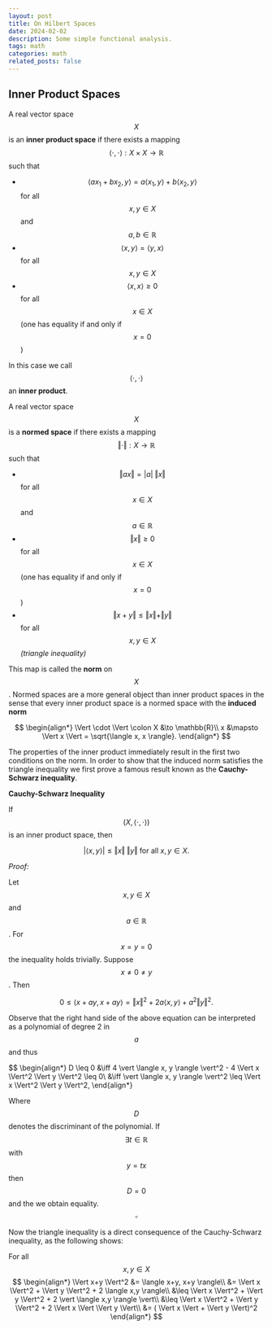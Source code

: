```yaml
---
layout: post
title: On Hilbert Spaces
date: 2024-02-02
description: Some simple functional analysis.
tags: math
categories: math
related_posts: false
---
```


## Inner Product Spaces

A real vector space $$X$$ is an **inner product space** if there exists a mapping $$\langle \cdot, \cdot \rangle : X \times X \to \mathbb{R}$$ such that

- $$\langle ax_1 + bx_2, y \rangle = a \langle x_1, y \rangle + b \langle x_2, y \rangle$$ for all $$x, y \in X$$ and $$a, b \in \mathbb{R}$$
- $$\langle x, y \rangle = \langle y, x \rangle $$ for all $$x, y \in X$$
- $$\langle x, x \rangle \geq 0$$ for all $$x \in X$$ (one has equality if and only if $$x = 0$$)

In this case we call $$\langle \cdot, \cdot \rangle$$ an **inner product**.

A real vector space $$X$$ is a **normed space** if there exists a mapping $$\Vert \cdot \Vert : X \to \mathbb{R}$$ such that

- $$\Vert ax \Vert = \vert a \vert \; \Vert x \Vert$$ for all $$x \in X$$ and $$a \in \mathbb{R}$$
- $$\Vert x \Vert \geq 0$$ for all $$x \in X$$ (one has equality if and only if $$x = 0$$)
- $$\Vert x + y \Vert \leq \Vert x \Vert + \Vert y \Vert$$ for all $$x, y \in X$$ *(triangle inequality)*

This map is called the **norm** on $$X$$. Normed spaces are a more general object than inner product spaces in the sense that every inner product space is a normed space with the **induced norm**

$$
\begin{align*}
\Vert \cdot \Vert \colon X &\to \mathbb{R}\\
x &\mapsto \Vert x \Vert = \sqrt{\langle x, x \rangle}.
\end{align*}
$$

The properties of the inner product immediately result in the first two conditions on the norm. In order to show that the induced norm satisfies the triangle inequality we first prove a famous result known as the **Cauchy-Schwarz inequality**.

**Cauchy-Schwarz Inequality**

If $$(X, \langle \cdot, \cdot \rangle)$$ is an inner product space, then

$$
\vert \langle x, y \rangle \vert \leq \Vert x \Vert \; \Vert y \Vert \text{ for all } x,y \in X.
$$

*Proof:*

Let $$x, y \in X$$ and $$a \in \mathbb{R}$$. For $$x = y = 0$$ the inequality holds trivially. Suppose $$x \neq 0 \neq y$$. Then

$$
0 \leq \langle x + ay, x + ay \rangle = \Vert x \Vert^2 + 2a \langle x,y \rangle + a^2 \Vert y \Vert^2.
$$

Observe that the right hand side of the above equation can be interpreted as a polynomial of degree 2 in $$a$$ and thus 

$$
\begin{align*}
    D \leq 0 &\iff 4 \vert \langle x, y \rangle \vert^2 - 4 \Vert x \Vert^2 \Vert y \Vert^2 \leq 0\\
    &\iff \vert \langle x, y \rangle \vert^2 \leq \Vert x \Vert^2 \Vert y \Vert^2,
\end{align*}

Where $$D$$ denotes the discriminant of the polynomial.
If $$\exists t \in \mathbb{R}$$ with $$y = tx$$ then $$D = 0$$ and the we obtain equality. $$\square$$

Now the triangle inequality is a direct consequence of the Cauchy-Schwarz inequality, as the following shows:

For all $$x,y \in X$$
$$
\begin{align*}
    \Vert x+y \Vert^2 &= \langle x+y, x+y \rangle\\
    &= \Vert x \Vert^2 + \Vert y \Vert^2 + 2 \langle x,y \rangle\\
    &\leq \Vert x \Vert^2 + \Vert y \Vert^2 + 2 \vert \langle x,y \rangle \vert\\
    &\leq \Vert x \Vert^2 + \Vert y \Vert^2 + 2 \Vert x \Vert \Vert y \Vert\\
    &= ( \Vert x \Vert + \Vert y \Vert)^2 
\end{align*}
$$